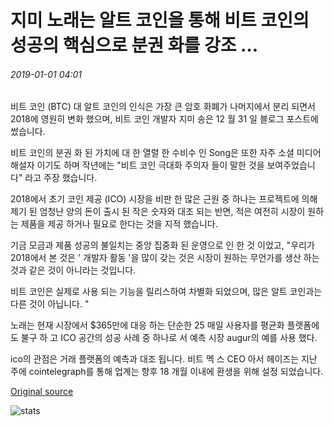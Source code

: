 # 지미 노래는 알트 코인을 통해 비트 코인의 성공의 핵심으로 분권 화를 강조 ...

###### 2019-01-01 04:01

비트 코인 (BTC) 대 알트 코인의 인식은 가장 큰 암호 화폐가 나머지에서 분리 되면서 2018에 영원히 변화 했으며, 비트 코인 개발자 지미 송은 12 월 31 일 블로그 포스트에 썼습니다.

비트 코인의 분권 화 된 가치에 대 한 열렬 한 수비수 인 Song은 또한 자주 소셜 미디어 해설자 이기도 하며 작년에는 "비트 코인 극대화 주의자 들이 말한 것을 보여주었습니다" 라고 주장 했습니다.

2018에서 초기 코인 제공 (ICO) 시장을 비판 한 많은 근원 중 하나는 프로젝트에 의해 제기 된 엄청난 양의 돈이 출시 된 작은 숫자와 대조 되는 반면, 적은 여전히 시장이 원하는 제품을 제공 하거나 필요로 한다는 것을 지적 했습니다.

기금 모금과 제품 성공의 불일치는 중앙 집중화 된 운영으로 인 한 것 이었고, "우리가 2018에서 본 것은 ' 개발자 활동 '을 많이 갖는 것은 시장이 원하는 무언가를 생산 하는 것과 같은 것이 아니라는 것입니다.

비트 코인은 실제로 사용 되는 기능을 릴리스하여 차별화 되었으며, 많은 알트 코인과는 다른 것이 아닙니다. "

노래는 현재 시장에서 $365만에 대응 하는 단순한 25 매일 사용자를 평균화 플랫폼에도 불구 하 고 ICO 공간의 성공 사례 중 하나로 서 예측 시장 augur의 예를 사용 했다.

ico의 관점은 거래 플랫폼의 예측과 대조 됩니다. 비트 멕 스 CEO 아서 헤이즈는 지난 주에 cointelegraph를 통해 업계는 향후 18 개월 이내에 환생을 위해 설정 되었습니다.

[Original source](https://cointelegraph.com/news/jimmy-song-highlights-decentralization-as-key-to-success-of-bitcoin-over-altcoins)

![stats](https://c.statcounter.com/11760860/0/a89fa40b/1/ "stats")